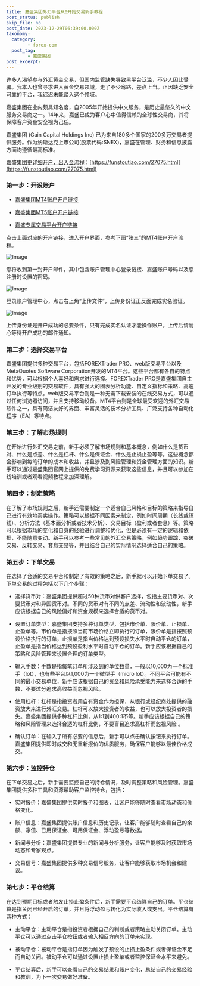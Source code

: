 ```yaml
---
title: 嘉盛集团外汇平台从0开始交易新手教程
post_status: publish
skip_file: no
post_date: 2023-12-29T06:39:00.000Z
taxonomy:
  category:
        - forex-com
  post_tag:
        - 嘉盛集团
post_excerpt: 
---
```

许多人渴望参与外汇黄金交易，但国内监管缺失导致黑平台泛滥，不少人因此受骗。我本人也曾寻求进入黄金交易领域，走了不少弯路，差点上当。正因缺乏安全可靠的平台，我迟迟未能踏入这个领域。

嘉盛集团在业内颇具知名度，自2005年开始提供中文服务，是历史最悠久的中文服务交易商之一。14年来，嘉盛已成为客户心中值得信赖的全球性交易商，其将保障客户资金安全视为己任。

嘉盛集团 (Gain Capital Holdings Inc) 已为来自180多个国家的200多万交易者提供服务。作为纳斯达克上市公司(股票代码:SNEX)，嘉盛在管理、财务和信息披露方面均遵循最高标准。

[嘉盛集团更详细开户，出入金流程](https://funstoutiao.com/27075.html)：[https://funstoutiao.com/27075.html](https://funstoutiao.com/27075.html)

### 第一步：开设账户

* [嘉盛集团MT4账户开户链接](https://s.ssgg.net/jsmt4)

* [嘉盛集团MT5账户开户链接](https://s.ssgg.net/jsmt5)

* [嘉盛专属交易平台开户链接](https://s.ssgg.net/js)

点击上面对应的开户链接，进入开户界面，参考下图“张三”的MT4账户开户流程。

![Image](https://prod-files-secure.s3.us-west-2.amazonaws.com/39ed1227-6d7d-4570-be36-9ccd4a2c4241/7a167aea-686b-400d-af59-4e18eb607a40/640.png?X-Amz-Algorithm=AWS4-HMAC-SHA256&X-Amz-Content-Sha256=UNSIGNED-PAYLOAD&X-Amz-Credential=ASIAZI2LB4667SDKLYVX%2F20251007%2Fus-west-2%2Fs3%2Faws4_request&X-Amz-Date=20251007T101310Z&X-Amz-Expires=3600&X-Amz-Security-Token=IQoJb3JpZ2luX2VjEAoaCXVzLXdlc3QtMiJIMEYCIQCZ0N2jW2d4FGwrvG8QlNAAl4jHFc2kdbNq6BHPikffLgIhAK6BPxq8amUK8ChWX2oVz%2Fd%2BcQ5AU5LRauHurzsirC7FKogECKP%2F%2F%2F%2F%2F%2F%2F%2F%2F%2FwEQABoMNjM3NDIzMTgzODA1Igycl8E2xm4oiz5cpGAq3AOhME5NeXmQCC6I%2Bw39EC8lbPScNokyqJX5gaNSMfILCOXiCB%2FC8NI5McvG43DOuHmojdK6A681%2BbQX4xNURpNluFO3qM5Ej5FVECzkeTqUnG4nESaHTOjjEK767Y%2FEvGU4Lc0rckmrjpQhIU3aKpJRQtS%2Bzrz22iR54NLNnLX5oBmUhoNrDaDVWKLqXIk1aPYRBGCuk9nmGGFB8quRQojx%2F2Nna2t0K6zHr%2BRz4KRH2wFNfG%2BGv3%2BunYfa2eQM9LXElPBZ%2Bq0JRKWC0pOP%2F%2B1lohDIC1vZVxcBo5o54N0qupuyZnb2fK9R2n5OQ8rac5boj3X5n2w%2Brt0tDpblVi6YLsYhLjinZdL5P40C0IRn5tDE2r8k%2FAmt8WCWmDIvJ7oj4iWLtYmsCTDV8AwEox14E4SNPaTfLrf4U9gqymsyX4CXSKF2Y9L2MQsqaANKZyOoLwuG1pAV7j3QQl8VVGC2dOAJiX%2B2tSjZF%2Bu16l98o6DZxgk8oiacaWyMv4lnd8UO9svKmTL3%2BK7fCy2f7mX8zrFqmggcvaIVqmybXagvlcpVpJ0%2FxQYFdi%2BEcoobHu6g5viez4NvmBnGQk0f1baSTKft2Py7TtzodzIlZR4bQ8XPhnNCB1ARQkfZgzDRvJPHBjqkARlj6cLbuQ3cKFZaTfP43TzTebspO3H1ALXhoUiZuV%2B4VsYdNx9lejghpxDji3OPPSoe%2FKTVmR1TOisjRsQKcUdK2QIztjigTdUs18q6YJU8VjYsVLbTbo98kdODsdnLH5n6%2B2zMCc5ZQfUcEyykk4nrK6%2BMc9WlSK0Uu%2Bx0Pho%2BdKgNLVJSAk%2F5jR3DNDkcvgGAXNRDMvLHbtmrVitINabMA018&X-Amz-Signature=b74e7b5042d4e1d7efd542b02d91054f731a0b6bacec073002f78f85645018b2&X-Amz-SignedHeaders=host&x-amz-checksum-mode=ENABLED&x-id=GetObject)

您将收到第一封开户邮件，其中包含账户管理中心登录链接、嘉盛账户号码以及您注册时设置的密码。

![Image](https://prod-files-secure.s3.us-west-2.amazonaws.com/39ed1227-6d7d-4570-be36-9ccd4a2c4241/eaa1c6b3-2877-4284-a0e1-530e222c27fb/image.png?X-Amz-Algorithm=AWS4-HMAC-SHA256&X-Amz-Content-Sha256=UNSIGNED-PAYLOAD&X-Amz-Credential=ASIAZI2LB4667SDKLYVX%2F20251007%2Fus-west-2%2Fs3%2Faws4_request&X-Amz-Date=20251007T101310Z&X-Amz-Expires=3600&X-Amz-Security-Token=IQoJb3JpZ2luX2VjEAoaCXVzLXdlc3QtMiJIMEYCIQCZ0N2jW2d4FGwrvG8QlNAAl4jHFc2kdbNq6BHPikffLgIhAK6BPxq8amUK8ChWX2oVz%2Fd%2BcQ5AU5LRauHurzsirC7FKogECKP%2F%2F%2F%2F%2F%2F%2F%2F%2F%2FwEQABoMNjM3NDIzMTgzODA1Igycl8E2xm4oiz5cpGAq3AOhME5NeXmQCC6I%2Bw39EC8lbPScNokyqJX5gaNSMfILCOXiCB%2FC8NI5McvG43DOuHmojdK6A681%2BbQX4xNURpNluFO3qM5Ej5FVECzkeTqUnG4nESaHTOjjEK767Y%2FEvGU4Lc0rckmrjpQhIU3aKpJRQtS%2Bzrz22iR54NLNnLX5oBmUhoNrDaDVWKLqXIk1aPYRBGCuk9nmGGFB8quRQojx%2F2Nna2t0K6zHr%2BRz4KRH2wFNfG%2BGv3%2BunYfa2eQM9LXElPBZ%2Bq0JRKWC0pOP%2F%2B1lohDIC1vZVxcBo5o54N0qupuyZnb2fK9R2n5OQ8rac5boj3X5n2w%2Brt0tDpblVi6YLsYhLjinZdL5P40C0IRn5tDE2r8k%2FAmt8WCWmDIvJ7oj4iWLtYmsCTDV8AwEox14E4SNPaTfLrf4U9gqymsyX4CXSKF2Y9L2MQsqaANKZyOoLwuG1pAV7j3QQl8VVGC2dOAJiX%2B2tSjZF%2Bu16l98o6DZxgk8oiacaWyMv4lnd8UO9svKmTL3%2BK7fCy2f7mX8zrFqmggcvaIVqmybXagvlcpVpJ0%2FxQYFdi%2BEcoobHu6g5viez4NvmBnGQk0f1baSTKft2Py7TtzodzIlZR4bQ8XPhnNCB1ARQkfZgzDRvJPHBjqkARlj6cLbuQ3cKFZaTfP43TzTebspO3H1ALXhoUiZuV%2B4VsYdNx9lejghpxDji3OPPSoe%2FKTVmR1TOisjRsQKcUdK2QIztjigTdUs18q6YJU8VjYsVLbTbo98kdODsdnLH5n6%2B2zMCc5ZQfUcEyykk4nrK6%2BMc9WlSK0Uu%2Bx0Pho%2BdKgNLVJSAk%2F5jR3DNDkcvgGAXNRDMvLHbtmrVitINabMA018&X-Amz-Signature=cf2b8b694a830edfb14fb2fbac2992f45bc423e6421ad7e831575c61b6d58973&X-Amz-SignedHeaders=host&x-amz-checksum-mode=ENABLED&x-id=GetObject)

登录账户管理中心，点击右上角“上传文件”，上传身份证正反面完成实名验证。

![Image](https://prod-files-secure.s3.us-west-2.amazonaws.com/39ed1227-6d7d-4570-be36-9ccd4a2c4241/54090639-09fc-46b4-a135-e0289f707147/image.png?X-Amz-Algorithm=AWS4-HMAC-SHA256&X-Amz-Content-Sha256=UNSIGNED-PAYLOAD&X-Amz-Credential=ASIAZI2LB4667SDKLYVX%2F20251007%2Fus-west-2%2Fs3%2Faws4_request&X-Amz-Date=20251007T101310Z&X-Amz-Expires=3600&X-Amz-Security-Token=IQoJb3JpZ2luX2VjEAoaCXVzLXdlc3QtMiJIMEYCIQCZ0N2jW2d4FGwrvG8QlNAAl4jHFc2kdbNq6BHPikffLgIhAK6BPxq8amUK8ChWX2oVz%2Fd%2BcQ5AU5LRauHurzsirC7FKogECKP%2F%2F%2F%2F%2F%2F%2F%2F%2F%2FwEQABoMNjM3NDIzMTgzODA1Igycl8E2xm4oiz5cpGAq3AOhME5NeXmQCC6I%2Bw39EC8lbPScNokyqJX5gaNSMfILCOXiCB%2FC8NI5McvG43DOuHmojdK6A681%2BbQX4xNURpNluFO3qM5Ej5FVECzkeTqUnG4nESaHTOjjEK767Y%2FEvGU4Lc0rckmrjpQhIU3aKpJRQtS%2Bzrz22iR54NLNnLX5oBmUhoNrDaDVWKLqXIk1aPYRBGCuk9nmGGFB8quRQojx%2F2Nna2t0K6zHr%2BRz4KRH2wFNfG%2BGv3%2BunYfa2eQM9LXElPBZ%2Bq0JRKWC0pOP%2F%2B1lohDIC1vZVxcBo5o54N0qupuyZnb2fK9R2n5OQ8rac5boj3X5n2w%2Brt0tDpblVi6YLsYhLjinZdL5P40C0IRn5tDE2r8k%2FAmt8WCWmDIvJ7oj4iWLtYmsCTDV8AwEox14E4SNPaTfLrf4U9gqymsyX4CXSKF2Y9L2MQsqaANKZyOoLwuG1pAV7j3QQl8VVGC2dOAJiX%2B2tSjZF%2Bu16l98o6DZxgk8oiacaWyMv4lnd8UO9svKmTL3%2BK7fCy2f7mX8zrFqmggcvaIVqmybXagvlcpVpJ0%2FxQYFdi%2BEcoobHu6g5viez4NvmBnGQk0f1baSTKft2Py7TtzodzIlZR4bQ8XPhnNCB1ARQkfZgzDRvJPHBjqkARlj6cLbuQ3cKFZaTfP43TzTebspO3H1ALXhoUiZuV%2B4VsYdNx9lejghpxDji3OPPSoe%2FKTVmR1TOisjRsQKcUdK2QIztjigTdUs18q6YJU8VjYsVLbTbo98kdODsdnLH5n6%2B2zMCc5ZQfUcEyykk4nrK6%2BMc9WlSK0Uu%2Bx0Pho%2BdKgNLVJSAk%2F5jR3DNDkcvgGAXNRDMvLHbtmrVitINabMA018&X-Amz-Signature=b00fc5d96e3f92a9906ac33dd125bfba9ec0b7551b7ca57ceb825db303dc8b16&X-Amz-SignedHeaders=host&x-amz-checksum-mode=ENABLED&x-id=GetObject)

上传身份证是开户成功的必要条件，只有完成实名认证才能操作账户。上传后请耐心等待开户成功的邮件通知。

### 第二步：选择交易平台

嘉盛集团提供多种交易平台，包括FOREXTrader PRO、web版交易平台以及MetaQuotes Software Corporation开发的MT4平台。这些平台都有各自的特点和优势，可以根据个人喜好和需求进行选择。FOREXTrader PRO是嘉盛集团自主开发的专业级别的交易软件，具有强大的图表分析功能、自定义指标和策略、高速订单执行等特点。web版交易平台则是一种无需下载安装的在线交易方式，可以通过任何浏览器访问，并且支持移动设备。MT4平台则是全球最受欢迎的外汇交易软件之一，具有简洁友好的界面、丰富灵活的技术分析工具、广泛支持各种自动化程序（EA）等特点。

### 第三步：了解市场规则

在开始进行外汇交易之前，新手必须了解市场规则和基本概念，例如什么是货币对、什么是点差、什么是杠杆、什么是保证金、什么是止损止盈等等。这些概念都会影响到每笔订单的成本和收益，并且涉及到风险管理和资金管理方面的知识。新手可以通过嘉盛集团官网上提供的免费学习资源来获取这些信息，并且可以参加在线培训或者观看视频教程来加深理解。

### 第四步：制定策略

在了解了市场规则之后，新手还需要制定一个适合自己风格和目标的策略来指导自己进行有效地买卖操作。策略可以根据不同因素来制定，例如时间周期（长线或短线）、分析方法（基本面分析或者技术分析）、交易目标（盈利或者套息）等。策略可以根据市场的变化和自身的经验进行调整和优化，但是必须有一定的逻辑和依据，不能随意变动。新手可以参考一些常见的外汇交易策略，例如趋势跟踪、突破交易、反转交易、套息交易等，并且结合自己的实际情况选择适合自己的策略。

### 第五步：下单交易

在选择了合适的交易平台和制定了有效的策略之后，新手就可以开始下单交易了。下单交易的过程包括以下几个步骤：

* 选择货币对：嘉盛集团提供超过50种货币对供客户选择，包括主要货币对、次要货币对和异国货币对。不同的货币对有不同的点差、流动性和波动性，新手应该根据自己的风险偏好和资金规模来选择合适的货币对。

* 设置订单类型：嘉盛集团支持多种订单类型，包括市价单、限价单、止损单、止盈单等。市价单是指按照当前市场价格立即执行的订单，限价单是指按照预设价格执行的订单，止损单是指当价格达到预设损失水平时自动平仓的订单，止盈单是指当价格达到预设盈利水平时自动平仓的订单。新手应该根据自己的策略和风险管理来设置合理的订单类型。

* 输入手数：手数是指每笔订单所涉及到的单位数量，一般以10,000为一个标准手（lot），也有些平台以1,000为一个微型手（micro lot）。不同平台可能有不同的最小交易单位，新手应该根据自己的资金和风险承受能力来选择合适的手数，不要过分追求高收益而忽视风险。

* 使用杠杆：杠杆是指投资者用自有资金作为担保，从银行或经纪商处提供的融资放大来进行外汇交易。杠杆可以放大投资者的收益，也可以放大投资者的损失。嘉盛集团提供多种杠杆比例，从1:1到400:1不等。新手应该根据自己的策略和风险管理来选择合适的杠杆比例，不要盲目追求高杠杆而忽视风险 。

* 确认订单：在输入了所有必要的信息后，新手可以点击确认按钮来执行订单。嘉盛集团提供即时成交和无重新报价的优质服务，确保客户能够以最佳价格成交。

### 第六步：监控持仓

在下单交易之后，新手需要监控自己的持仓情况，及时调整策略和风险管理。嘉盛集团提供多种工具和资源帮助客户监控持仓，包括：

* 实时报价：嘉盛集团提供实时报价和图表，让客户能够随时查看市场动态和价格变化。

* 账户信息：嘉盛集团提供账户信息和历史记录，让客户能够随时查看自己的余额、净值、已用保证金、可用保证金、浮动盈亏等数据。

* 新闻与分析：嘉盛集团提供专业的新闻与分析服务，让客户能够及时获取市场动态和专家观点。

* 交易信号：嘉盛集团提供多种交易信号服务，让客户能够获取市场机会和建议。

### 第七步：平仓结算

在达到预期目标或者触发止损止盈条件后，新手需要平仓结算自己的订单。平仓结算是指关闭已经开启的订单，并且将浮动盈亏转化为实际收入或支出。平仓结算有两种方式：

* 主动平仓：主动平仓是指投资者根据自己的判断或者策略主动关闭订单。主动平仓可以通过点击平仓按钮或者输入相反方向的订单来实现。

* 被动平仓：被动平仓是指订单因为触发了预设的止损止盈条件或者保证金不足而自动关闭。被动平仓可以通过设置止损止盈单或者监控保证金水平来避免。

* 平仓结算后，新手可以查看自己的交易结果和账户变化，总结自己的交易经验和教训，为下一次交易做好准备。